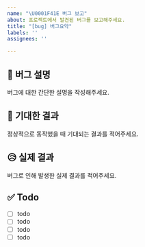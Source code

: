 ```yaml
---
name: "\U0001F41E 버그 보고"
about: 프로젝트에서 발견된 버그를 보고해주세요.
title: "[bug] 버그요약"
labels: ''
assignees: ''

---
```


## 🐞 버그 설명
버그에 대한 간단한 설명을 작성해주세요.

## 🤔 기대한 결과
정상적으로 동작했을 때 기대되는 결과를 적어주세요.

## 😥 실제 결과
버그로 인해 발생한 실제 결과를 적어주세요.

## ✅ Todo
- [ ] todo
- [ ] todo
- [ ] todo
- [ ] todo
